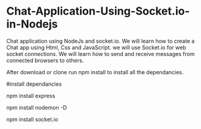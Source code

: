 # Chat-Application-Using-Socket.io-in-Nodejs
Chat application using NodeJs and socket.io. We will learn how to create a Chat app using Html, Css and JavaScript. we will use Socket.io for web socket connections. We will learn how to send and receive messages from connected browsers to others.

After download or clone run npm install to install all the dependancies.

#install dependancies

npm install express

npm install nodemon -D

npm install socket.io
